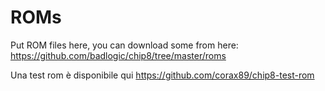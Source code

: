 # ROMs
Put ROM files here, you can download some from here:
https://github.com/badlogic/chip8/tree/master/roms

Una test rom è disponibile qui
https://github.com/corax89/chip8-test-rom